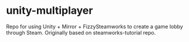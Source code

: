 # unity-multiplayer
 
Repo for using Unity + Mirror + FizzySteamworks to create a game lobby through Steam. Originally based on steamworks-tutorial repo.
